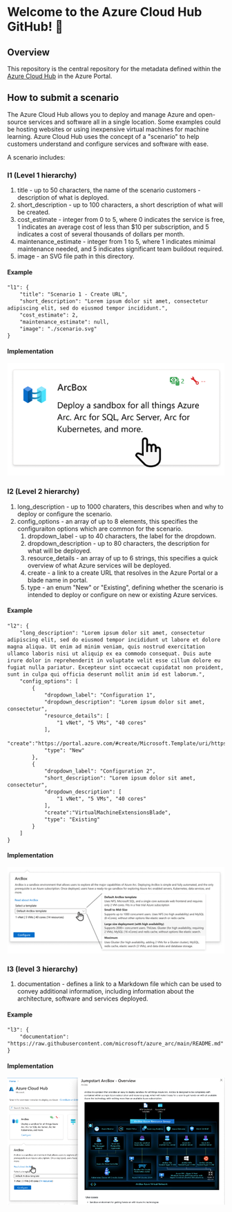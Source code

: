 # Welcome to the Azure Cloud Hub GitHub! :wave:
      
## Overview

This repository is the central repository for the metadata defined within the [Azure Cloud Hub]() in the Azure Portal.

## How to submit a scenario

The Azure Cloud Hub allows you to deploy and manage Azure and open-source services and software all in a single location. Some examples could be hosting websites or using inexpensive virtual machines for machine learning. Azure Cloud Hub uses the concept of a "scenario" to help customers understand and configure services and software with ease.

A scenario includes:

### l1 (Level 1 hierarchy)
1. title - up to 50 characters, the name of the scenario customers - description of what is deployed.
2. short_description - up to 100 characters, a short description of what will be created.
3. cost_estimate - integer from 0 to 5, where 0 indicates the service is free, 1 indicates an average cost of less than $10 per subscription, and 5 indicates a cost of several thousands of dollars per month.
4. maintenance_estimate - integer from 1 to 5, where 1 indicates minimal maintenance needed, and 5 indicates significant team buildout required.
5. image - an SVG file path in this directory.

#### Example
```
"l1": {
    "title": "Scenario 1 - Create URL",
    "short_description": "Lorem ipsum dolor sit amet, consectetur adipiscing elit, sed do eiusmod tempor incididunt.",
    "cost_estimate": 2,
    "maintenance_estimate": null,
    "image": "./scenario.svg"
}
```
#### Implementation
![How L1 is visible in the Azure Portal](./images/l1.png "L1 Hierarchy")

### l2 (Level 2 hierarchy)
1. long_description - up to 1000 charaters, this describes when and why to deploy or configure the scenario.
2. config_options - an array of up to 8 elements, this specifies the configuraiton options which are common for the scenario.
    1. dropdown_label - up to 40 characters, the label for the dropdown.
    2. dropdown_description - up to 80 characters, the description for what will be deployed.
    3. resource_details - an array of up to 6 strings, this specifies a quick overview of what Azure services will be deployed.
    4. create - a link to a create URL that resolves in the Azure Portal or a blade name in portal.
    5. type - an enum "New" or "Existing", defining whether the scenario is intended to deploy or configure on new or existing Azure services. 

#### Example
```
"l2": {
    "long_description": "Lorem ipsum dolor sit amet, consectetur adipiscing elit, sed do eiusmod tempor incididunt ut labore et dolore magna aliqua. Ut enim ad minim veniam, quis nostrud exercitation ullamco laboris nisi ut aliquip ex ea commodo consequat. Duis aute irure dolor in reprehenderit in voluptate velit esse cillum dolore eu fugiat nulla pariatur. Excepteur sint occaecat cupidatat non proident, sunt in culpa qui officia deserunt mollit anim id est laborum.",
    "config_options": [
        {
            "dropdown_label": "Configuration 1",
            "dropdown_description": "Lorem ipsum dolor sit amet, consectetur",
            "resource_details": [
                "1 vNet", "5 VMs", "40 cores"
            ],
            "create":"https://portal.azure.com/#create/Microsoft.Template/uri/https%3A%2F%2Fraw.githubusercontent.com%2Fmicrosoft%2Fazure_arc%2Fmain%2Fazure_jumpstart_arcbox%2Fazuredeploy.json",
            "type": "New"
        },
        {
            "dropdown_label": "Configuration 2",
            "short_description": "Lorem ipsum dolor sit amet, consectetur",
            "dropdown_description": [
                "1 vNet", "5 VMs", "40 cores"
            ],
            "create":"VirtualMachineExtensionsBlade",
            "type": "Existing"
        }
    ]
}
```
#### Implementation
![How L2 is visible in the Azure Portal](./images/l2.png "L2 Hierarchy")


### l3 (level 3 hierarchy)
1. documentation - defines a link to a Markdown file which can be used to convey additional information, including information about the architecture, software and services deployed.

#### Example
```
"l3": {
    "documentation": "https://raw.githubusercontent.com/microsoft/azure_arc/main/README.md"
}
```

#### Implementation
![How L3 is visible in the Azure Portal](./images/l3.png "L3 Hierarchy")
